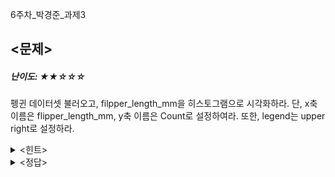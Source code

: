6주차_박경준_과제3

## **<문제>**
##### 난이도: ★★☆☆☆
펭귄 데이터셋 불러오고, filpper_length_mm을 히스토그램으로 시각화하라.
단, x축 이름은 flipper_length_mm, y축 이름은 Count로 설정하여라.
또한, legend는 upper right로 설정하라.

<details><summary><힌트></summary>
<p>

```python
330페이지 참고.
```

</p>
</details>

<details><summary><정답></summary>
<p>
  
```python
import seaborn as sns
import matplotlib.pyplot as plt

penguins = sns.load_dataset("penguins")

plt.hist(penguins.flipper_length_mm, bins=20, label='flipper_length', color='skyblue')
plt.xlabel('flipper_length_mm')
plt.ylabel('Count')
plt.legend(loc='upper right')
```
<br/>
<img width="479" alt="6주차_박경준_과제3_정답" src="https://github.com/sejongsmarcle/2023_Autumn_DataAnalysisStudy/assets/128224810/e221d52e-035b-49f2-ba6b-7949e1027884">
<br/>

</p>
</details>
